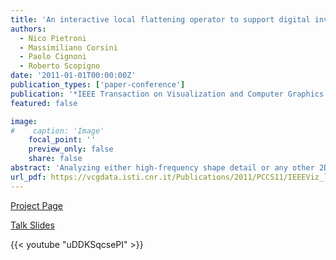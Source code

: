 ```yaml
---
title: 'An interactive local flattening operator to support digital investigations on artwork surfaces'
authors:
  - Nico Pietroni
  - Massimiliano Corsini
  - Paolo Cignoni
  - Roberto Scopigno
date: '2011-01-01T00:00:00Z'
publication_types: ['paper-conference']
publication: '*IEEE Transaction on Visualization and Computer Graphics (Proceedings of Visualization 2011)*'
featured: false

image:
#    caption: 'Image'
    focal_point: ''
    preview_only: false
    share: false
abstract: 'Analyzing either high-frequency shape detail or any other 2D fields (scalar or vector) embedded over a 3D geometry is a complex task, since detaching the detail from the overall shape can be tricky. An alternative approach is to move to the 2D space, resolving shape reasoning to easier image processing techniques. In this paper we propose a novel framework for the analysis of 2D information distributed over 3D geometry, based on a locally smooth parametrization technique that allows us to treat local 3D data in terms of image content.     Project Page        Talk Slides'
url_pdf: https://vcgdata.isti.cnr.it/Publications/2011/PCCS11/IEEEViz_local_flattening_final_v2.pdf
---
```

[ Project Page ](https://vcgdata.isti.cnr.it/~pietroni/local_flattening/ProjectWeb/flattening.html)

[ Talk Slides ](https://vcgdata.isti.cnr.it/Publicstions/2011/PCCS11/LocalFlat.pptx)

{{< youtube "uDDKSqcsePI" >}}